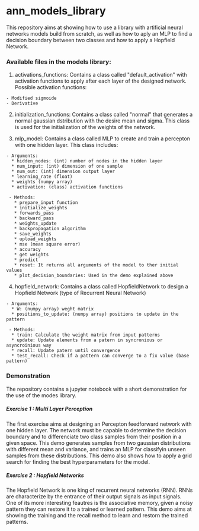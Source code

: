 # ann_models_library

This repository aims at showing how to use a library with artificial neural networks models build from scratch, as well as how to aply an MLP to find a decision boundary between two classes and how to apply a Hopfield Network. 

### Available files in the models library:

  1. activations_functions: Contains a class called "default_activation" with activation functions to apply after each layer of the designed network. Possible activation functions:
  
    - Modified sigmoide
    - Derivative
                          
  2. initialization_functions: Contains a class called "normal" that generates a normal gaussian dstribution with the desire mean and sigma. This class is used for the                                    initialization of the weights of the network. 
  
  3. mlp_model: Contains a class called MLP to create and train a percepton with one hidden layer. This class includes:
                             
    - Arguments:
      * hidden_nodes: (int) number of nodes in the hidden layer
      * num_input: (int) dimension of one sample
      * num_out: (int) dimension output layer 
      * learning_rate (float)
      * weights (numpy array)
      * activation: (class) activation functions

     - Methods:
       * prepare_input function
       * initialize_weights
       * forwards_pass
       * backward_pass
       * weights_update
       * backpropagation algorithm
       * save_weights 
       * upload_weights
       * mse (mean square error)
       * accuracy 
       * get weights
       * predict
       * reset: It returns all arguments of the model to ther initial values
       * plot_decision_boundaries: Used in the demo explained above

  4. hopfield_network: Contains a class called HopfieldNetwork to design a Hopfield Network (type of Recurrent Neural Network)
                              
    - Arguments:
      * W: (numpy array) weght matrix
      * positions_to_update: (numpy array) positions to update in the pattern 

     - Methods:
      * train: Calculate the weight matrix from input patterns
      * update: Update elements from a patern in syncronious or asyncroinious way
      * recall: Update patern until convergence
      * test_recall: Check if a pattern can converge to a fix value (base pattern)
                              
### Demonstration
The repository contains a jupyter notebook with a short demonstration for the use of the modes library. 
 
##### Exercise 1 : Multi Layer Perception 
The first exercise aims at designing an Percepton feedforward network with one hidden layer. The network must be capable to determine the decision boundary and to differenciate two class samples from their position in a given space. This demo generates samples from two gaussian distributions with different mean and variance, and trains an MLP for classifyin unseen samples from these distributions. This demo also shows how to apply a grid search for finding the best hyperparameters for the model.
 
##### Exercise 2 : Hopfield Networks
The Hopfield Network is one king of recurrent neural networks (RNN). RNNs are characterize by the entrance of their output signals as input signals. One of its more interesting feautres is the associative memory, given a noisy pattern they can restore it to a trained or learned pattern. This demo aims at showing the training and the recall method to learn and restorn the trained patterns. 
 
                              
                              
                              
                              

